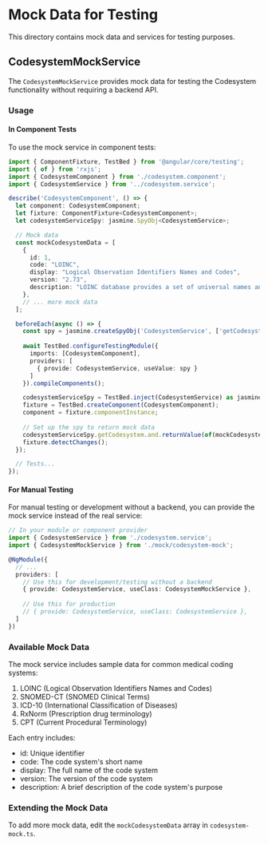 # Mock Data for Testing

This directory contains mock data and services for testing purposes.

## CodesystemMockService

The `CodesystemMockService` provides mock data for testing the Codesystem functionality without requiring a backend API.

### Usage

#### In Component Tests

To use the mock service in component tests:

```typescript
import { ComponentFixture, TestBed } from '@angular/core/testing';
import { of } from 'rxjs';
import { CodesystemComponent } from './codesystem.component';
import { CodesystemService } from '../codesystem.service';

describe('CodesystemComponent', () => {
  let component: CodesystemComponent;
  let fixture: ComponentFixture<CodesystemComponent>;
  let codesystemServiceSpy: jasmine.SpyObj<CodesystemService>;

  // Mock data
  const mockCodesystemData = [
    {
      id: 1,
      code: "LOINC",
      display: "Logical Observation Identifiers Names and Codes",
      version: "2.73",
      description: "LOINC database provides a set of universal names and ID codes for identifying laboratory and clinical test results."
    },
    // ... more mock data
  ];

  beforeEach(async () => {
    const spy = jasmine.createSpyObj('CodesystemService', ['getCodesystem']);
    
    await TestBed.configureTestingModule({
      imports: [CodesystemComponent],
      providers: [
        { provide: CodesystemService, useValue: spy }
      ]
    }).compileComponents();

    codesystemServiceSpy = TestBed.inject(CodesystemService) as jasmine.SpyObj<CodesystemService>;
    fixture = TestBed.createComponent(CodesystemComponent);
    component = fixture.componentInstance;
    
    // Set up the spy to return mock data
    codesystemServiceSpy.getCodesystem.and.returnValue(of(mockCodesystemData));
    fixture.detectChanges();
  });

  // Tests...
});
```

#### For Manual Testing

For manual testing or development without a backend, you can provide the mock service instead of the real service:

```typescript
// In your module or component provider
import { CodesystemService } from './codesystem.service';
import { CodesystemMockService } from './mock/codesystem-mock';

@NgModule({
  // ...
  providers: [
    // Use this for development/testing without a backend
    { provide: CodesystemService, useClass: CodesystemMockService },
    
    // Use this for production
    // { provide: CodesystemService, useClass: CodesystemService },
  ]
})
```

### Available Mock Data

The mock service includes sample data for common medical coding systems:

1. LOINC (Logical Observation Identifiers Names and Codes)
2. SNOMED-CT (SNOMED Clinical Terms)
3. ICD-10 (International Classification of Diseases)
4. RxNorm (Prescription drug terminology)
5. CPT (Current Procedural Terminology)

Each entry includes:
- id: Unique identifier
- code: The code system's short name
- display: The full name of the code system
- version: The version of the code system
- description: A brief description of the code system's purpose

### Extending the Mock Data

To add more mock data, edit the `mockCodesystemData` array in `codesystem-mock.ts`.
